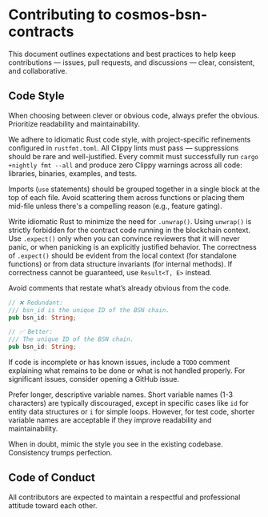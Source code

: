 # Contributing to cosmos-bsn-contracts

This document outlines expectations and best practices to help keep contributions — issues, pull requests, and discussions — clear, consistent, and collaborative.

## Code Style

When choosing between clever or obvious code, always prefer the obvious. Prioritize readability and maintainability.

We adhere to idiomatic Rust code style, with project-specific refinements configured in `rustfmt.toml`. All Clippy lints must pass — suppressions should be rare and well-justified. Every commit must successfully run `cargo +nightly fmt --all` and produce zero Clippy warnings across all code: libraries, binaries, examples, and tests.

Imports (`use` statements) should be grouped together in a single block at the top of each file. Avoid scattering them across functions or placing them mid-file unless there's a compelling reason (e.g., feature gating).

Write idiomatic Rust to minimize the need for `.unwrap()`. Using `unwrap()` is strictly forbidden for the contract code running in the blockchain context. Use `.expect()` only when you can convince reviewers that it will never panic, or when panicking is an explicitly justified behavior. The correctness of `.expect()` should be evident from the local context (for standalone functions) or from data structure invariants (for internal methods). If correctness cannot be guaranteed, use `Result<T, E>` instead.  

Avoid comments that restate what’s already obvious from the code.

```Rust
// ❌ Redundant:
/// bsn_id is the unique ID of the BSN chain.
pub bsn_id: String;

// ✅ Better:
/// The unique ID of the BSN chain.
pub bsn_id: String;
```

If code is incomplete or has known issues, include a `TODO` comment explaining what remains to be done or what is not handled properly. For significant issues, consider opening a GitHub issue.

Prefer longer, descriptive variable names. Short variable names (1-3 characters) are typically discouraged, except in specific cases like `id` for entity data structures or `i` for simple loops. However, for test code, shorter variable names are acceptable if they improve readability and maintainability.

When in doubt, mimic the style you see in the existing codebase. Consistency trumps perfection.

## Code of Conduct

All contributors are expected to maintain a respectful and professional attitude toward each other.
